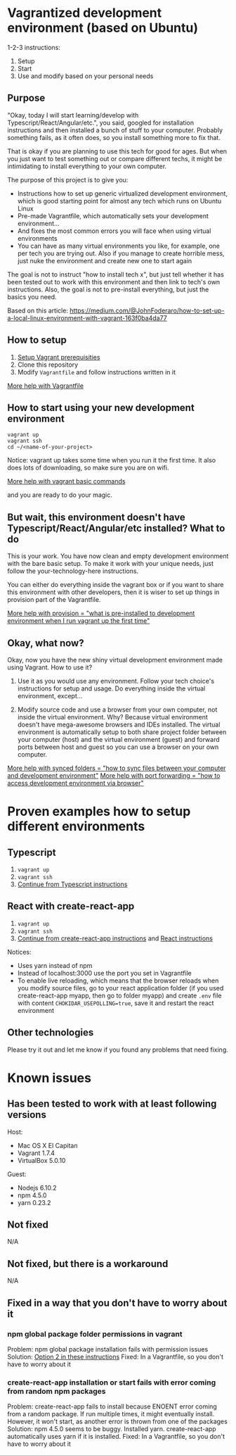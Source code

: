 # Vagrantized development environment (based on Ubuntu)

1-2-3 instructions:

1) Setup
2) Start
3) Use and modify based on your personal needs

## Purpose

"Okay, today I will start learning/develop with Typescript/React/Angular/etc.", you said, googled for installation instructions and then installed a bunch of stuff to your computer. Probably something fails, as it often does, so you install something more to fix that.

That is okay if you are planning to use this tech for good for ages. But when you just want to test something out or compare different techs, it might be intimidating to install everything to your own computer.

The purpose of this project is to give you:
- Instructions how to set up generic virtualized development environment, which is good starting point for almost any tech which runs on Ubuntu Linux
- Pre-made Vagrantfile, which automatically sets your development environment...
- And fixes the most common errors you will face when using virtual environments
- You can have as many virtual environments you like, for example, one per tech you are trying out. Also if you manage to create horrible mess, just nuke the environment and create new one to start again

The goal is not to instruct "how to install tech x", but just tell whether it has been tested out to work with this environment and then link to tech's own instructions. Also, the goal is not to pre-install everything, but just the basics you need.

Based on this article: https://medium.com/@JohnFoderaro/how-to-set-up-a-local-linux-environment-with-vagrant-163f0ba4da77

## How to setup

1) [Setup Vagrant prerequisities](https://www.vagrantup.com/docs/installation/)
2) Clone this repository
3) Modify `Vagrantfile` and follow instructions written in it

[More help with Vagrantfile](https://www.vagrantup.com/docs/vagrantfile/)

## How to start using your new development environment

```
vagrant up
vagrant ssh
cd ~/<name-of-your-project>
```

Notice: vagrant up takes some time when you run it the first time. It also does lots of downloading, so make sure you are on wifi.

[More help with vagrant basic commands](https://www.vagrantup.com/docs/cli/)

and you are ready to do your magic.

## But wait, this environment doesn't have Typescript/React/Angular/etc installed? What to do

This is your work. You have now clean and empty development environment with the bare basic setup. To make it work with your unique needs, just follow the your-technology-here instructions.

You can either do everything inside the vagrant box or if you want to share this environment with other developers, then it is wiser to set up things in provision part of the Vagrantfile.

[More help with provision = "what is pre-installed to development environment when I run vagrant up the first time"](https://www.vagrantup.com/docs/cli/provision.html)

## Okay, what now?

Okay, now you have the new shiny virtual development environment made using Vagrant. How to use it?

1) Use it as you would use any environment. Follow your tech choice's instructions for setup and usage. Do everything inside the virtual environment, except...

2) Modify source code and use a browser from your own computer, not inside the virtual environment. Why? Because virtual environment doesn't have mega-awesome browsers and IDEs installed. The virtual environment is automatically setup to both share project folder between your computer (host) and the virtual environment (guest) and forward ports between host and guest so you can use a browser on your own computer.

[More help with synced folders = "how to sync files between your computer and development environment"](https://www.vagrantup.com/docs/synced-folders/)
[More help with port forwarding = "how to access development environment via browser"](https://www.vagrantup.com/docs/networking/forwarded_ports.html)

# Proven examples how to setup different environments

## Typescript

1) `vagrant up`
2) `vagrant ssh`
3) [Continue from Typescript instructions](https://www.typescriptlang.org/index.html)

## React with create-react-app

1) `vagrant up`
2) `vagrant ssh`
3) [Continue from create-react-app instructions](https://github.com/facebookincubator/create-react-app) and [React instructions](https://facebook.github.io/react/docs/hello-world.html)

Notices:
- Uses yarn instead of npm
- Instead of localhost:3000 use the port you set in Vagrantfile
- To enable live reloading, which means that the browser reloads when you modify source files, go to your react application folder (if you used create-react-app myapp, then go to folder myapp) and create `.env` file with content `CHOKIDAR_USEPOLLING=true`, save it and restart the react environment

## Other technologies

Please try it out and let me know if you found any problems that need fixing.

# Known issues

## Has been tested to work with at least following versions

Host:
- Mac OS X El Capitan
- Vagrant 1.7.4
- VirtualBox 5.0.10

Guest:
- Nodejs 6.10.2
- npm 4.5.0
- yarn 0.23.2

## Not fixed

N/A

## Not fixed, but there is a workaround

N/A

## Fixed in a way that you don't have to worry about it

### npm global package folder permissions in vagrant

Problem: npm global package installation fails with permission issues
Solution: [Option 2 in these instructions](https://docs.npmjs.com/getting-started/fixing-npm-permissions)
Fixed: In a Vagrantfile, so you don't have to worry about it

### create-react-app installation or start fails with error coming from random npm packages

Problem: create-react-app fails to install because ENOENT error coming from a random package. If run multiple times, it might eventually install. However, it won't start, as another error is thrown from one of the packages
Solution: npm 4.5.0 seems to be buggy. Installed yarn. create-react-app automatically uses yarn if it is installed.
Fixed: In a Vagrantfile, so you don't have to worry about it
